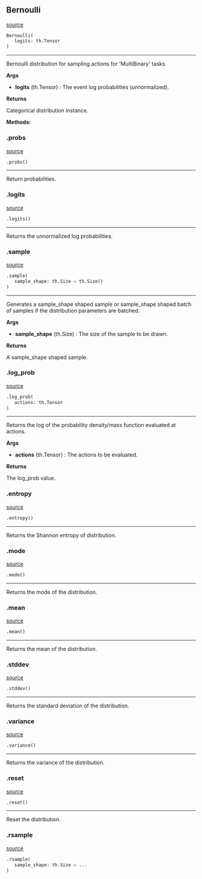 #


## Bernoulli
[source](https://github.com/RLE-Foundation/rllte/blob/main/rllte/xplore/distribution/bernoulli.py/#L31)
```python 
Bernoulli(
   logits: th.Tensor
)
```


---
Bernoulli distribution for sampling actions for 'MultiBinary' tasks.

**Args**

* **logits** (th.Tensor) : The event log probabilities (unnormalized).


**Returns**

Categorical distribution instance.


**Methods:**


### .probs
[source](https://github.com/RLE-Foundation/rllte/blob/main/rllte/xplore/distribution/bernoulli.py/#L48)
```python
.probs()
```

---
Return probabilities.

### .logits
[source](https://github.com/RLE-Foundation/rllte/blob/main/rllte/xplore/distribution/bernoulli.py/#L53)
```python
.logits()
```

---
Returns the unnormalized log probabilities.

### .sample
[source](https://github.com/RLE-Foundation/rllte/blob/main/rllte/xplore/distribution/bernoulli.py/#L57)
```python
.sample(
   sample_shape: th.Size = th.Size()
)
```

---
Generates a sample_shape shaped sample or sample_shape shaped batch of
samples if the distribution parameters are batched.


**Args**

* **sample_shape** (th.Size) : The size of the sample to be drawn.


**Returns**

A sample_shape shaped sample.

### .log_prob
[source](https://github.com/RLE-Foundation/rllte/blob/main/rllte/xplore/distribution/bernoulli.py/#L69)
```python
.log_prob(
   actions: th.Tensor
)
```

---
Returns the log of the probability density/mass function evaluated at actions.


**Args**

* **actions** (th.Tensor) : The actions to be evaluated.


**Returns**

The log_prob value.

### .entropy
[source](https://github.com/RLE-Foundation/rllte/blob/main/rllte/xplore/distribution/bernoulli.py/#L80)
```python
.entropy()
```

---
Returns the Shannon entropy of distribution.

### .mode
[source](https://github.com/RLE-Foundation/rllte/blob/main/rllte/xplore/distribution/bernoulli.py/#L85)
```python
.mode()
```

---
Returns the mode of the distribution.

### .mean
[source](https://github.com/RLE-Foundation/rllte/blob/main/rllte/xplore/distribution/bernoulli.py/#L90)
```python
.mean()
```

---
Returns the mean of the distribution.

### .stddev
[source](https://github.com/RLE-Foundation/rllte/blob/main/rllte/xplore/distribution/bernoulli.py/#L95)
```python
.stddev()
```

---
Returns the standard deviation of the distribution.

### .variance
[source](https://github.com/RLE-Foundation/rllte/blob/main/rllte/xplore/distribution/bernoulli.py/#L100)
```python
.variance()
```

---
Returns the variance of the distribution.

### .reset
[source](https://github.com/RLE-Foundation/rllte/blob/main/rllte/xplore/distribution/bernoulli.py/#L104)
```python
.reset()
```

---
Reset the distribution.

### .rsample
[source](https://github.com/RLE-Foundation/rllte/blob/main/rllte/xplore/distribution/bernoulli.py/#L108)
```python
.rsample(
   sample_shape: th.Size = ...
)
```


